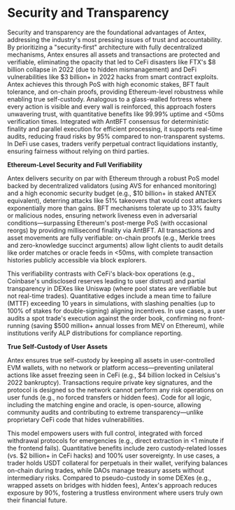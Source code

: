 # Security and Transparency

Security and transparency are the foundational advantages of Antex, addressing the industry's most pressing issues of trust and accountability. By prioritizing a "security-first" architecture with fully decentralized mechanisms, Antex ensures all assets and transactions are protected and verifiable, eliminating the opacity that led to CeFi disasters like FTX's $8 billion collapse in 2022 (due to hidden mismanagement) and DeFi vulnerabilities like $3 billion+ in 2022 hacks from smart contract exploits. Antex achieves this through PoS with high economic stakes, BFT fault tolerance, and on-chain proofs, providing Ethereum-level robustness while enabling true self-custody. Analogous to a glass-walled fortress where every action is visible and every wall is reinforced, this approach fosters unwavering trust, with quantitative benefits like 99.99% uptime and <50ms verification times. Integrated with AntBFT consensus for deterministic finality and parallel execution for efficient processing, it supports real-time audits, reducing fraud risks by 95% compared to non-transparent systems. In DeFi use cases, traders verify perpetual contract liquidations instantly, ensuring fairness without relying on third parties.

**Ethereum-Level Security and Full Verifiability**

Antex delivers security on par with Ethereum through a robust PoS model backed by decentralized validators (using AVS for enhanced monitoring) and a high economic security budget (e.g., $10 billion+ in staked ANTEX equivalent), deterring attacks like 51% takeovers that would cost attackers exponentially more than gains. BFT mechanisms tolerate up to 33% faulty or malicious nodes, ensuring network liveness even in adversarial conditions—surpassing Ethereum's post-merge PoS (with occasional reorgs) by providing millisecond finality via AntBFT. All transactions and asset movements are fully verifiable: on-chain proofs (e.g., Merkle trees and zero-knowledge succinct arguments) allow light clients to audit details like order matches or oracle feeds in <50ms, with complete transaction histories publicly accessible via block explorers.

This verifiability contrasts with CeFi's black-box operations (e.g., Coinbase's undisclosed reserves leading to user distrust) and partial transparency in DEXes like Uniswap (where pool states are verifiable but not real-time trades). Quantitative edges include a mean time to failure (MTTF) exceeding 10 years in simulations, with slashing penalties (up to 100% of stakes for double-signing) aligning incentives. In use cases, a user audits a spot trade's execution against the order book, confirming no front-running (saving $500 million+ annual losses from MEV on Ethereum), while institutions verify ALP distributions for compliance reporting.

**True Self-Custody of User Assets**

Antex ensures true self-custody by keeping all assets in user-controlled EVM wallets, with no network or platform access—preventing unilateral actions like asset freezing seen in CeFi (e.g., $4 billion locked in Celsius's 2022 bankruptcy). Transactions require private key signatures, and the protocol is designed so the network cannot perform any risk operations on user funds (e.g., no forced transfers or hidden fees). Code for all logic, including the matching engine and oracle, is open-source, allowing community audits and contributing to extreme transparency—unlike proprietary CeFi code that hides vulnerabilities.

This model empowers users with full control, integrated with forced withdrawal protocols for emergencies (e.g., direct extraction in <1 minute if the frontend fails). Quantitative benefits include zero custody-related losses (vs. $2 billion+ in CeFi hacks) and 100% user sovereignty. In use cases, a trader holds USDT collateral for perpetuals in their wallet, verifying balances on-chain during trades, while DAOs manage treasury assets without intermediary risks. Compared to pseudo-custody in some DEXes (e.g., wrapped assets on bridges with hidden fees), Antex's approach reduces exposure by 90%, fostering a trustless environment where users truly own their financial future.
